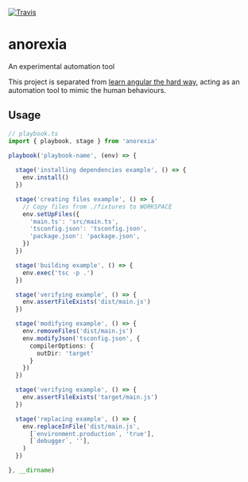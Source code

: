 [![Travis](https://img.shields.io/travis/trotyl/anorexia.svg)](https://travis-ci.org/trotyl/anorexia)

# anorexia
An experimental automation tool

This project is separated from [learn angular the hard way](https://github.com/trotyl/learn-angular), acting as an automation tool to mimic the human behaviours.

## Usage

```typescript
// playbook.ts
import { playbook, stage } from 'anorexia'

playbook('playbook-name', (env) => {
  
  stage('installing dependencies example', () => {
    env.install()
  })

  stage('creating files example', () => {
    // Copy files from ./fixtures to WORKSPACE
    env.setUpFiles({
      'main.ts': 'src/main.ts',
      'tsconfig.json': 'tsconfig.json',
      'package.json': 'package.json',
    })
  })

  stage('building example', () => {
    env.exec('tsc -p .')
  })

  stage('verifying example', () => {
    env.assertFileExists('dist/main.js')
  })

  stage('modifying example', () => {
    env.removeFiles('dist/main.js')
    env.modifyJson('tsconfig.json', {
      compilerOptions: {
        outDir: 'target'
      }
    })
  })

  stage('verifying example', () => {
    env.assertFileExists('target/main.js')
  })

  stage('replacing example', () => {
    env.replaceInFile('dist/main.js',
      [`environment.production`, 'true'],
      [`debugger`, ''],
    )
  })

}, __dirname)
```
